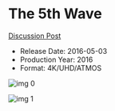 # The 5th Wave

[Discussion Post](https://www.avsforum.com/threads/bass-eq-for-filtered-movies.2995212/post-56720154)

* Release Date: 2016-05-03
* Production Year: 2016
* Format: 4K/UHD/ATMOS

![img 0](https://fanart.tv/fanart/movies/299687/moviethumb/the-5th-wave-569a287630658.jpg)

![img 1](https://i.imgur.com/s6GqGf5.png)

